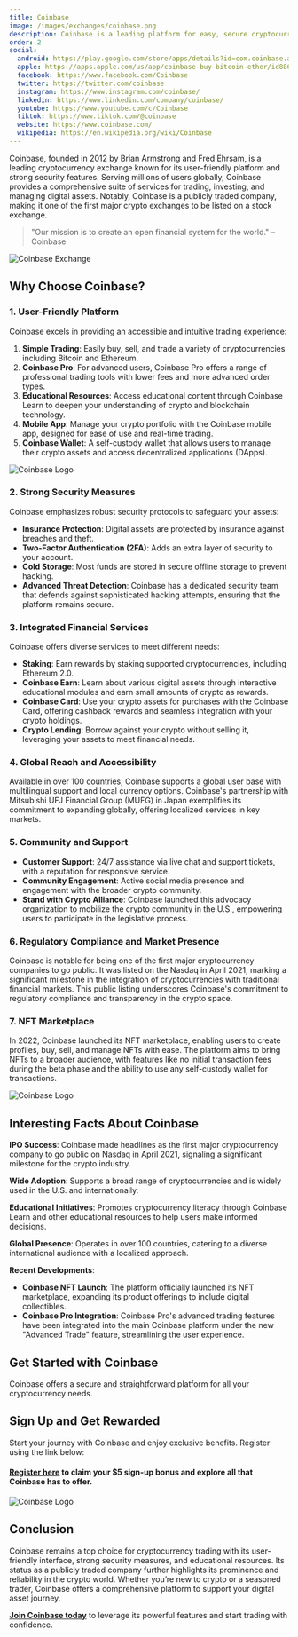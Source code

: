 ```yaml
---
title: Coinbase
image: /images/exchanges/coinbase.png
description: Coinbase is a leading platform for easy, secure cryptocurrency trading and investment.
order: 2
social:
  android: https://play.google.com/store/apps/details?id=com.coinbase.android
  apple: https://apps.apple.com/us/app/coinbase-buy-bitcoin-ether/id886427730
  facebook: https://www.facebook.com/Coinbase
  twitter: https://twitter.com/coinbase
  instagram: https://www.instagram.com/coinbase/
  linkedin: https://www.linkedin.com/company/coinbase/
  youtube: https://www.youtube.com/c/Coinbase
  tiktok: https://www.tiktok.com/@coinbase
  website: https://www.coinbase.com/
  wikipedia: https://en.wikipedia.org/wiki/Coinbase
---
```


Coinbase, founded in 2012 by Brian Armstrong and Fred Ehrsam, is a leading cryptocurrency exchange known for its user-friendly platform and strong security features. Serving millions of users globally, Coinbase provides a comprehensive suite of services for trading, investing, and managing digital assets. Notably, Coinbase is a publicly traded company, making it one of the first major crypto exchanges to be listed on a stock exchange.

> "Our mission is to create an open financial system for the world." – Coinbase

![Coinbase Exchange](/images/exchanges/coinbase.png)

## Why Choose Coinbase?

### 1. User-Friendly Platform

Coinbase excels in providing an accessible and intuitive trading experience:

1. **Simple Trading**: Easily buy, sell, and trade a variety of cryptocurrencies including Bitcoin and Ethereum.
2. **Coinbase Pro**: For advanced users, Coinbase Pro offers a range of professional trading tools with lower fees and more advanced order types.
3. **Educational Resources**: Access educational content through Coinbase Learn to deepen your understanding of crypto and blockchain technology.
4. **Mobile App**: Manage your crypto portfolio with the Coinbase mobile app, designed for ease of use and real-time trading.
5. **Coinbase Wallet**: A self-custody wallet that allows users to manage their crypto assets and access decentralized applications (DApps).

![Coinbase Logo](/images/posts/coinbase-wallet.png)

### 2. Strong Security Measures

Coinbase emphasizes robust security protocols to safeguard your assets:

- **Insurance Protection**: Digital assets are protected by insurance against breaches and theft.
- **Two-Factor Authentication (2FA)**: Adds an extra layer of security to your account.
- **Cold Storage**: Most funds are stored in secure offline storage to prevent hacking.
- **Advanced Threat Detection**: Coinbase has a dedicated security team that defends against sophisticated hacking attempts, ensuring that the platform remains secure.

### 3. Integrated Financial Services

Coinbase offers diverse services to meet different needs:

- **Staking**: Earn rewards by staking supported cryptocurrencies, including Ethereum 2.0.
- **Coinbase Earn**: Learn about various digital assets through interactive educational modules and earn small amounts of crypto as rewards.
- **Coinbase Card**: Use your crypto assets for purchases with the Coinbase Card, offering cashback rewards and seamless integration with your crypto holdings.
- **Crypto Lending**: Borrow against your crypto without selling it, leveraging your assets to meet financial needs.

### 4. Global Reach and Accessibility

Available in over 100 countries, Coinbase supports a global user base with multilingual support and local currency options. Coinbase's partnership with Mitsubishi UFJ Financial Group (MUFG) in Japan exemplifies its commitment to expanding globally, offering localized services in key markets.

### 5. Community and Support

- **Customer Support**: 24/7 assistance via live chat and support tickets, with a reputation for responsive service.
- **Community Engagement**: Active social media presence and engagement with the broader crypto community.
- **Stand with Crypto Alliance**: Coinbase launched this advocacy organization to mobilize the crypto community in the U.S., empowering users to participate in the legislative process.

### 6. Regulatory Compliance and Market Presence

Coinbase is notable for being one of the first major cryptocurrency companies to go public. It was listed on the Nasdaq in April 2021, marking a significant milestone in the integration of cryptocurrencies with traditional financial markets. This public listing underscores Coinbase's commitment to regulatory compliance and transparency in the crypto space.

### 7. NFT Marketplace

In 2022, Coinbase launched its NFT marketplace, enabling users to create profiles, buy, sell, and manage NFTs with ease. The platform aims to bring NFTs to a broader audience, with features like no initial transaction fees during the beta phase and the ability to use any self-custody wallet for transactions.

![Coinbase Logo](/images/posts/coinbase-office.jpg)

## Interesting Facts About Coinbase

**IPO Success**: Coinbase made headlines as the first major cryptocurrency company to go public on Nasdaq in April 2021, signaling a significant milestone for the crypto industry.

**Wide Adoption**: Supports a broad range of cryptocurrencies and is widely used in the U.S. and internationally.

**Educational Initiatives**: Promotes cryptocurrency literacy through Coinbase Learn and other educational resources to help users make informed decisions.

**Global Presence**: Operates in over 100 countries, catering to a diverse international audience with a localized approach.

**Recent Developments**:

- **Coinbase NFT Launch**: The platform officially launched its NFT marketplace, expanding its product offerings to include digital collectibles.
- **Coinbase Pro Integration**: Coinbase Pro's advanced trading features have been integrated into the main Coinbase platform under the new "Advanced Trade" feature, streamlining the user experience.

## Get Started with Coinbase

Coinbase offers a secure and straightforward platform for all your cryptocurrency needs.

## Sign Up and Get Rewarded

Start your journey with Coinbase and enjoy exclusive benefits. Register using the link below:

#### **[Register here](https://coinbase.com/join/8CXGA44?src=referral-link) to claim your $5 sign-up bonus and explore all that Coinbase has to offer.**

![Coinbase Logo](/images/posts/coinbase-app.jpg)

## Conclusion

Coinbase remains a top choice for cryptocurrency trading with its user-friendly interface, strong security measures, and educational resources. Its status as a publicly traded company further highlights its prominence and reliability in the crypto world. Whether you’re new to crypto or a seasoned trader, Coinbase offers a comprehensive platform to support your digital asset journey.

**[Join Coinbase today](https://coinbase.com/join/8CXGA44?src=referral-link)** to leverage its powerful features and start trading with confidence.
